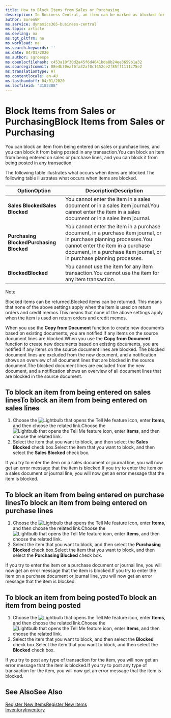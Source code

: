 ```yaml
---
title: How to Block Items from Sales or Purchasing
description: In Business Central, an item can be marked as blocked for sales, blocked for purchase, or blocked for all purposes.
author: SorenGP
ms.service: dynamics365-business-central
ms.topic: article
ms.devlang: na
ms.tgt_pltfrm: na
ms.workload: na
ms.search.keywords: ''
ms.date: 04/01/2020
ms.author: sgroespe
ms.openlocfilehash: c453a10f30d2a45f6d4641bda8b24ee3659b1a32
ms.sourcegitcommit: 88e4b30eaf6fa32af0c1452ce2f85ff1111c75e2
ms.translationtype: HT
ms.contentlocale: en-AU
ms.lasthandoff: 04/01/2020
ms.locfileid: "3182308"
---
```

# <a name="block-items-from-sales-or-purchasing"></a><span data-ttu-id="a6494-103">Block Items from Sales or Purchasing</span><span class="sxs-lookup"><span data-stu-id="a6494-103">Block Items from Sales or Purchasing</span></span>
<span data-ttu-id="a6494-104">You can block an item from being entered on sales or purchase lines, and you can block it from being posted in any transaction.</span><span class="sxs-lookup"><span data-stu-id="a6494-104">You can block an item from being entered on sales or purchase lines, and you can block it from being posted in any transaction.</span></span>  

<span data-ttu-id="a6494-105">The following table illustrates what occurs when items are blocked.</span><span class="sxs-lookup"><span data-stu-id="a6494-105">The following table illustrates what occurs when items are blocked.</span></span>  

|<span data-ttu-id="a6494-106">Option</span><span class="sxs-lookup"><span data-stu-id="a6494-106">Option</span></span>|<span data-ttu-id="a6494-107">Description</span><span class="sxs-lookup"><span data-stu-id="a6494-107">Description</span></span>|  
|--------------------|------------|  
|<span data-ttu-id="a6494-108">**Sales Blocked**</span><span class="sxs-lookup"><span data-stu-id="a6494-108">**Sales Blocked**</span></span>|<span data-ttu-id="a6494-109">You cannot enter the item in a sales document or in a sales item journal.</span><span class="sxs-lookup"><span data-stu-id="a6494-109">You cannot enter the item in a sales document or in a sales item journal.</span></span>|  
|<span data-ttu-id="a6494-110">**Purchasing Blocked**</span><span class="sxs-lookup"><span data-stu-id="a6494-110">**Purchasing Blocked**</span></span>|<span data-ttu-id="a6494-111">You cannot enter the item in a purchase document, in a purchase item journal, or in purchase planning processes.</span><span class="sxs-lookup"><span data-stu-id="a6494-111">You cannot enter the item in a purchase document, in a purchase item journal, or in purchase planning processes.</span></span>|  
|<span data-ttu-id="a6494-112">**Blocked**</span><span class="sxs-lookup"><span data-stu-id="a6494-112">**Blocked**</span></span>|<span data-ttu-id="a6494-113">You cannot use the item for any item transaction.</span><span class="sxs-lookup"><span data-stu-id="a6494-113">You cannot use the item for any item transaction.</span></span>|  

> [!NOTE]
> <span data-ttu-id="a6494-114">Blocked items can be returned.</span><span class="sxs-lookup"><span data-stu-id="a6494-114">Blocked items can be returned.</span></span> <span data-ttu-id="a6494-115">This means that none of the above settings apply when the item is used on return orders and credit memos.</span><span class="sxs-lookup"><span data-stu-id="a6494-115">This means that none of the above settings apply when the item is used on return orders and credit memos.</span></span>

<span data-ttu-id="a6494-116">When you use the **Copy from Document** function to create new documents based on existing documents, you are notified if any items on the source document lines are blocked.</span><span class="sxs-lookup"><span data-stu-id="a6494-116">When you use the **Copy from Document** function to create new documents based on existing documents, you are notified if any items on the source document lines are blocked.</span></span> <span data-ttu-id="a6494-117">The blocked document lines are excluded from the new document, and a notification shows an overview of all document lines that are blocked in the source document.</span><span class="sxs-lookup"><span data-stu-id="a6494-117">The blocked document lines are excluded from the new document, and a notification shows an overview of all document lines that are blocked in the source document.</span></span>

## <a name="to-block-an-item-from-being-entered-on-sales-lines"></a><span data-ttu-id="a6494-118">To block an item from being entered on sales lines</span><span class="sxs-lookup"><span data-stu-id="a6494-118">To block an item from being entered on sales lines</span></span>  

1.  <span data-ttu-id="a6494-119">Choose the ![Lightbulb that opens the Tell Me feature](media/ui-search/search_small.png "Tell me what you want to do") icon, enter **Items**, and then choose the related link.</span><span class="sxs-lookup"><span data-stu-id="a6494-119">Choose the ![Lightbulb that opens the Tell Me feature](media/ui-search/search_small.png "Tell me what you want to do") icon, enter **Items**, and then choose the related link.</span></span>  
2.  <span data-ttu-id="a6494-120">Select the item that you want to block, and then select the **Sales Blocked** check box.</span><span class="sxs-lookup"><span data-stu-id="a6494-120">Select the item that you want to block, and then select the **Sales Blocked** check box.</span></span>  

<span data-ttu-id="a6494-121">If you try to enter the item on a sales document or journal line, you will now get an error message that the item is blocked.</span><span class="sxs-lookup"><span data-stu-id="a6494-121">If you try to enter the item on a sales document or journal line, you will now get an error message that the item is blocked.</span></span>

## <a name="to-block-an-item-from-being-entered-on-purchase-lines"></a><span data-ttu-id="a6494-122">To block an item from being entered on purchase lines</span><span class="sxs-lookup"><span data-stu-id="a6494-122">To block an item from being entered on purchase lines</span></span>  

1.  <span data-ttu-id="a6494-123">Choose the ![Lightbulb that opens the Tell Me feature](media/ui-search/search_small.png "Tell me what you want to do") icon, enter **Items**, and then choose the related link.</span><span class="sxs-lookup"><span data-stu-id="a6494-123">Choose the ![Lightbulb that opens the Tell Me feature](media/ui-search/search_small.png "Tell me what you want to do") icon, enter **Items**, and then choose the related link.</span></span>  
2.  <span data-ttu-id="a6494-124">Select the item that you want to block, and then select the **Purchasing Blocked** check box.</span><span class="sxs-lookup"><span data-stu-id="a6494-124">Select the item that you want to block, and then select the **Purchasing Blocked** check box.</span></span>  

<span data-ttu-id="a6494-125">If you try to enter the item on a purchase document or journal line, you will now get an error message that the item is blocked.</span><span class="sxs-lookup"><span data-stu-id="a6494-125">If you try to enter the item on a purchase document or journal line, you will now get an error message that the item is blocked.</span></span>

## <a name="to-block-an-item-from-being-posted"></a><span data-ttu-id="a6494-126">To block an item from being posted</span><span class="sxs-lookup"><span data-stu-id="a6494-126">To block an item from being posted</span></span>
1. <span data-ttu-id="a6494-127">Choose the ![Lightbulb that opens the Tell Me feature](media/ui-search/search_small.png "Tell me what you want to do") icon, enter **Items**, and then choose the related link.</span><span class="sxs-lookup"><span data-stu-id="a6494-127">Choose the ![Lightbulb that opens the Tell Me feature](media/ui-search/search_small.png "Tell me what you want to do") icon, enter **Items**, and then choose the related link.</span></span>
2. <span data-ttu-id="a6494-128">Select the item that you want to block, and then select the **Blocked** check box.</span><span class="sxs-lookup"><span data-stu-id="a6494-128">Select the item that you want to block, and then select the **Blocked** check box.</span></span>

<span data-ttu-id="a6494-129">If you try to post any type of transaction for the item, you will now get an error message that the item is blocked.</span><span class="sxs-lookup"><span data-stu-id="a6494-129">If you try to post any type of transaction for the item, you will now get an error message that the item is blocked.</span></span>

## <a name="see-also"></a><span data-ttu-id="a6494-130">See Also</span><span class="sxs-lookup"><span data-stu-id="a6494-130">See Also</span></span>  
[<span data-ttu-id="a6494-131">Register New Items</span><span class="sxs-lookup"><span data-stu-id="a6494-131">Register New Items</span></span>](inventory-how-register-new-items.md)  
[<span data-ttu-id="a6494-132">Inventory</span><span class="sxs-lookup"><span data-stu-id="a6494-132">Inventory</span></span>](inventory-manage-inventory.md)  
